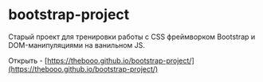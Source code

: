 # bootstrap-project

Старый проект для тренировки работы с CSS фреймворком Bootstrap и DOM-манипуляциями на ванильном JS.

Открыть - [https://thebooo.github.io/bootstrap-project/](https://thebooo.github.io/bootstrap-project/)
